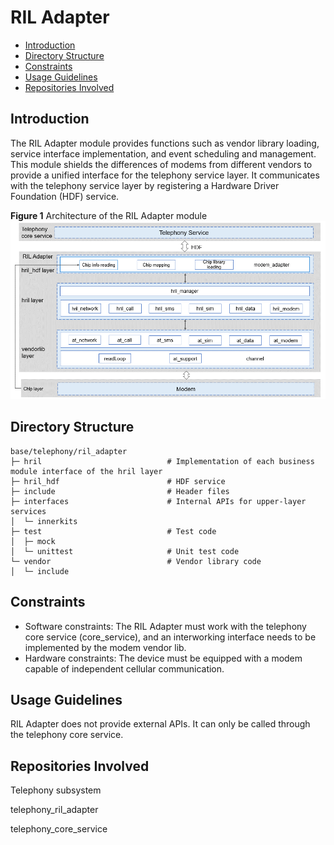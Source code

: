 # RIL Adapter<a name="EN-US_TOPIC_0000001106353742"></a>

-   [Introduction](#section117mcpsimp)
-   [Directory Structure](#section122mcpsimp)
-   [Constraints](#section126mcpsimp)
-   [Usage Guidelines](#section264mcpsimp)
-   [Repositories Involved](#section279mcpsimp)

## Introduction<a name="section117mcpsimp"></a>

The RIL Adapter module provides functions such as vendor library loading, service interface implementation, and event scheduling and management. This module shields the differences of modems from different vendors to provide a unified interface for the telephony service layer. It communicates with the telephony service layer by registering a Hardware Driver Foundation \(HDF\) service.

**Figure  1**  Architecture of the RIL Adapter module<a name="fig1675210296494"></a>
![](figures/en-us_architecture-of-the-ril-adapter-module.png)

## Directory Structure<a name="section122mcpsimp"></a>
```
base/telephony/ril_adapter
├─ hril							   # Implementation of each business module interface of the hril layer
├─ hril_hdf						   # HDF service
├─ include                         # Header files
├─ interfaces					   # Internal APIs for upper-layer services
│  └─ innerkits
├─ test                            # Test code
│  ├─ mock                            
│  └─ unittest                     # Unit test code
└─ vendor                          # Vendor library code
│  └─ include
```

## Constraints<a name="section126mcpsimp"></a>

-   Software constraints: The RIL Adapter must work with the telephony core service (core\_service), and an interworking interface needs to be implemented by the modem vendor lib.
-   Hardware constraints: The device must be equipped with a modem capable of independent cellular communication.

## Usage Guidelines<a name="section264mcpsimp"></a>

RIL Adapter does not provide external APIs. It can only be called through the telephony core service.

## Repositories Involved<a name="section279mcpsimp"></a>

Telephony subsystem

telephony_ril_adapter

telephony_core_service
